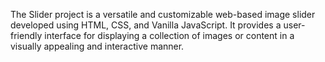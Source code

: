 The Slider project is a versatile and customizable web-based image slider developed 
using HTML, CSS, and Vanilla JavaScript.
It provides a user-friendly interface for displaying a collection of images or content in a visually appealing and interactive manner.
